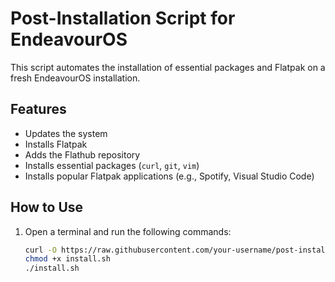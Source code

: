 # Post-Installation Script for EndeavourOS

This script automates the installation of essential packages and Flatpak on a fresh EndeavourOS installation.

## Features

- Updates the system
- Installs Flatpak
- Adds the Flathub repository
- Installs essential packages (`curl`, `git`, `vim`)
- Installs popular Flatpak applications (e.g., Spotify, Visual Studio Code)

## How to Use

1. Open a terminal and run the following commands:

   ```bash
   curl -O https://raw.githubusercontent.com/your-username/post-install-script/main/install.sh
   chmod +x install.sh
   ./install.sh
